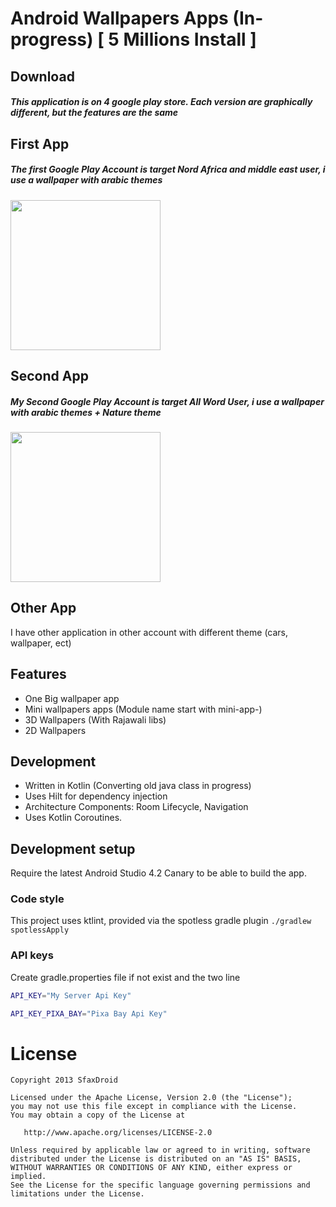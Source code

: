# Android Wallpapers Apps (In-progress) [ 5 Millions Install ]
 
## Download
##### This application is on 4 google play store. Each version are graphically different, but the features are the same

## First App
##### The first Google Play Account is target Nord Africa and middle east user, i use a wallpaper with arabic themes

<a href="https://play.google.com/store/apps/details?id=com.sami.rippel.allah" target="_blank">
<img src="http://androidsporttv.com/getit.png" width=240 />
</a>

## Second App
##### My Second Google Play Account is target All Word User, i use a wallpaper with arabic themes + Nature theme
<a href="https://play.google.com/store/apps/details?id=com.liliagame.scarewhotouchme" target="_blank">
<img src="http://androidsporttv.com/getit.png" width=240 />
</a>

## Other App
I have other application in other account with different theme (cars, wallpaper, ect)

## Features
- One Big wallpaper app 
- Mini wallpapers apps (Module name start with mini-app-)
- 3D Wallpapers (With Rajawali libs)
- 2D Wallpapers 

## Development
- Written in Kotlin (Converting old java class in progress)
- Uses Hilt for dependency injection
- Architecture Components: Room Lifecycle, Navigation
- Uses Kotlin Coroutines.

## Development setup
Require the latest Android Studio 4.2 Canary to be able to build the app.
### Code style
This project uses ktlint, provided via the spotless gradle plugin ````./gradlew spotlessApply ````
### API keys
Create gradle.properties file if not exist and the two line 

```sh
API_KEY="My Server Api Key"
```
```sh
API_KEY_PIXA_BAY="Pixa Bay Api Key"
```

License
=======
    Copyright 2013 SfaxDroid

    Licensed under the Apache License, Version 2.0 (the "License");
    you may not use this file except in compliance with the License.
    You may obtain a copy of the License at

       http://www.apache.org/licenses/LICENSE-2.0

    Unless required by applicable law or agreed to in writing, software
    distributed under the License is distributed on an "AS IS" BASIS,
    WITHOUT WARRANTIES OR CONDITIONS OF ANY KIND, either express or implied.
    See the License for the specific language governing permissions and
    limitations under the License.


 
